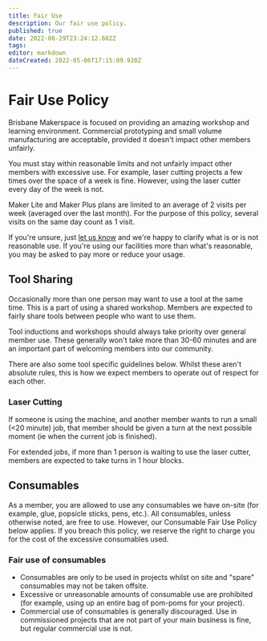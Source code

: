 ```yaml
---
title: Fair Use
description: Our fair use policy.
published: true
date: 2022-08-29T23:24:12.682Z
tags: 
editor: markdown
dateCreated: 2022-05-06T17:15:09.920Z
---
```


# Fair Use Policy
Brisbane Makerspace is focused on providing an amazing workshop and learning environment. Commercial prototyping and small volume manufacturing are acceptable, provided it doesn't impact other members unfairly.

You must stay within reasonable limits and not unfairly impact other members with excessive use. For example, laser cutting projects a few times over the space of a week is fine. However, using the laser cutter every day of the week is not.

Maker Lite and Maker Plus plans are limited to an average of 2 visits per week (averaged over the last month). For the purpose of this policy, several visits on the same day count as 1 visit.

If you're unsure, just [let us know](https://brisbanemaker.space/contact) and we're happy to clarify what is or is not reasonable use. If you're using our facilities more than what's reasonable, you may be asked to pay more or reduce your usage.

## Tool Sharing
Occasionally more than one person may want to use a tool at the same time. This is a part of using a shared workshop. Members are expected to fairly share tools between people who want to use them.

Tool inductions and workshops should always take priority over general member use. These generally won't take more than 30-60 minutes and are an important part of welcoming members into our community.

There are also some tool specific guidelines below. Whilst these aren't absolute rules, this is how we expect members to operate out of respect for each other.

### Laser Cutting
If someone is using the machine, and another member wants to run a small (<20 minute) job, that member should be given a turn at the next possible moment (ie when the current job is finished).

For extended jobs, if more than 1 person is waiting to use the laser cutter, members are expected to take turns in 1 hour blocks.

## Consumables
As a member, you are allowed to use any consumables we have on-site (for example, glue, popsicle sticks, pens, etc.). All consumables, unless otherwise noted, are free to use. However, our Consumable Fair Use Policy below applies. If you breach this policy, we reserve the right to charge you for the cost of the excessive consumables used.

### Fair use of consumables
* Consumables are only to be used in projects whilst on site and "spare" consumables may not be taken offsite.
* Excessive or unreasonable amounts of consumable use are prohibited (for example, using up an entire bag of pom-poms for your project).
* Commercial use of consumables is generally discouraged. Use in commissioned projects that are not part of your main business is fine, but regular commercial use is not.